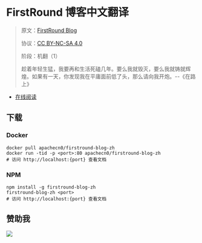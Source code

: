 <!--
    需要填充的占位符：
    
    README.md
    
        FirstRound 博客中文翻译：文档中文名
        FirstRound Blog：文档英文名
        https://review.firstround.com：文档原始链接
        fstrd：域名前缀
        飞龙：负责人名称
        wizardforcel：负责人 Github 用户名
        562826179：负责人 QQ
        firstround-blog-zh：ApacheCN 的 Github 仓库名称
        firstround-blog-zh：DockerHub 仓库名称
        firstround-blog-zh：PYPI 包名称
        firstround-blog-zh：NPM 包名称
    
    CNAME
    
        fstrd：域名前缀

    index.html
    
        FirstRound 博客中文翻译：文档中文名
        #333：显示颜色
        firstround-blog-zh：ApacheCN 的 Github 仓库名称

    asset/docsify-apachecn-footer.js
    
        firstround-blog-zh：ApacheCN 的 Github 仓库名称
-->

# FirstRound 博客中文翻译

> 原文：[FirstRound Blog](https://review.firstround.com)
> 
> 协议：[CC BY-NC-SA 4.0](http://creativecommons.org/licenses/by-nc-sa/4.0/)
> 
> 阶段：机翻（1）
> 
> 趁着年轻生猛，我要再和生活死磕几年。要么我就毁灭，要么我就铸就辉煌。如果有一天，你发现我在平庸面前低了头，那么请向我开炮。--《在路上》

* [在线阅读](https://fstrd.apachecn.org)
## 下载

### Docker

```
docker pull apachecn0/firstround-blog-zh
docker run -tid -p <port>:80 apachecn0/firstround-blog-zh
# 访问 http://localhost:{port} 查看文档
```

### NPM

```
npm install -g firstround-blog-zh
firstround-blog-zh <port>
# 访问 http://localhost:{port} 查看文档
```

## 赞助我

![](https://img-blog.csdnimg.cn/20200112005920729.png)
